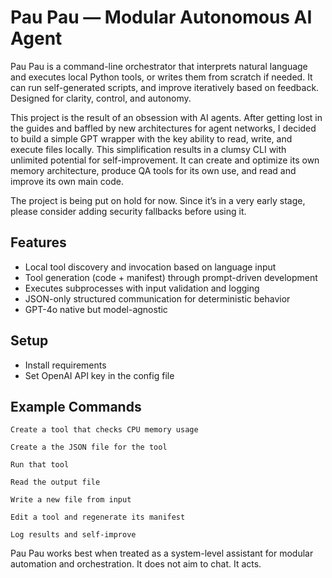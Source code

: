 # Pau Pau — Modular Autonomous AI Agent

Pau Pau is a command-line orchestrator that interprets natural language and executes local Python tools, or writes them from scratch if needed. It can run self-generated scripts, and improve iteratively based on feedback. Designed for clarity, control, and autonomy.

This project is the result of an obsession with AI agents. After getting lost in the guides and baffled by new architectures for agent networks, I decided to build a simple GPT wrapper with the key ability to read, write, and execute files locally. This simplification results in a clumsy CLI with unlimited potential for self-improvement. It can create and optimize its own memory architecture, produce QA tools for its own use, and read and improve its own main code.

The project is being put on hold for now. Since it’s in a very early stage, please consider adding security fallbacks before using it.

## Features

- Local tool discovery and invocation based on language input
- Tool generation (code + manifest) through prompt-driven development
- Executes subprocesses with input validation and logging
- JSON-only structured communication for deterministic behavior
- GPT-4o native but model-agnostic

## Setup

- Install requirements
- Set OpenAI API key in the config file

## Example Commands

    Create a tool that checks CPU memory usage

    Create a the JSON file for the tool

    Run that tool

    Read the output file

    Write a new file from input

    Edit a tool and regenerate its manifest

    Log results and self-improve

Pau Pau works best when treated as a system-level assistant for modular automation and orchestration. It does not aim to chat. It acts.
